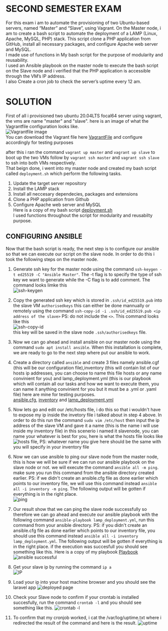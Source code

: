 # SECOND SEMESTER EXAM  
For this exam i am to automate the provisioning of two Ubuntu-based servers, named “Master” and “Slave”, using Vagrant.
On the Master node, i am to create a bash script to automate the deployment of a LAMP (Linux, Apache, MySQL, PHP) stack.
This script clone a PHP application from GitHub, install all necessary packages, and configure Apache web server and MySQL.  
I made use of functions in My bash script for the purpose of modularity and reusability.  
I used an Ansible playbook on the master node to execute the bash script on the Slave node and i verified that the PHP application is accessible through the VM’s IP address.  
I also Create a cron job to check the server’s uptime every 12 am.  

# SOLUTION
First of all i provisioned two ubuntu 20.04LTS focal64 server using vagrant, the vms are name "master" and "slave". here is an image of what the Vagrantfile configuration looks like.  
![Vagrantfile image](/images/Vagrantfile.jpg)  
You can download the Vagrant file here [VagrantFile](./Vagrantfile) and configure accordingly for testing purposes

after this i ran the command `vagrant up master` and `vagrant up slave` to boot up the two VMs follow by `vagrant ssh master` and `vagrant ssh slave` to ssh into both VMs respectively.  
That beign done, i went into my master node and created my bash script called `deployment.sh` which perform the following tasks.  
1. Update the target server repository  
2. Install the LAMP stack  
3. Install all neccesary dependecies, packages and extensions
4. Clone a PHP application from Github
5. Configure Apache web server and MySQL  
Here is a copy of my bash script [deployment.sh](deployment.sh)  
I used functions throughout the script for modularity and reusabilty purpose. 

## CONFIGURING ANSIBLE
Now that the bash script is ready, the next step is to configure our ansible so that we can execute our script on the slave node. In order to do this i took the following steps on the master node.
1. Generate ssh key for the master node using the command `ssh-keygen -t ed25519 -C "Ansible Master"`. The -t flag is to specify the type of ssh key we want to generate while the -C flag is to add comment. The command looks limke this  
![ssh-keygen](/images/ssh-keygen.jpg)
  
2. Copy the generated ssh key which is stored in `.ssh/id_ed25519.pub` into the slave VM `authorisedkeys` this can either be done mannually or remotely using the command `ssh-copy-id -i .ssh/id_ed25519.pub <ip address of the slave>` PS: do not include the `<>`. This command looks like this  
![ssh-copy-id](/images/ssh-copy-id.jpg)  
this key will be saved in the slave node `.ssh/authorisedkeys` file.  
  
3. Now we can go ahead and install ansible on our master node using the command `sudo apt install ansible`. When this installation is complete, we are ready to go to the next step where put our ansible to work.
  
4. Create a directory called `ansible` and create 3 files namely ansible.cgf (this will be our configuration file),inventory (this will contain list of our hosts ip addresses, you can choose to name this file hosts or any name convinient for you) and lamp_deployment.yml (this is our playbook which will contain all our tasks and how we want to execute them, you can name it anything convinient for you but it must be a .yml or .yaml file) here are mine for testing purposes.  
[ansible.cfg](ansible.cfg), [inventory](./inventory) and [lamp_deployment.yml](lamp_deployment.yml)
  
5. Now lets go and edit our /etc/hosts file, i do this so that i wouldn't have to expose my ip inside the invetory file i talked about in step 4 above. In order to do this run the command `sudo vim /etc/host` then input the ip address of the slave VM and gave it a name (this is the name i will use inside my inventory file) in this scenerio i named it slavenode, you can name your whatever is best for you, here is what the hosts file looks like  
![hosts file](/images/hosts.jpg), PS: whatever name you give here should be the same with you will specify in your inventory file
  
6. Now we can use ansible to ping our slave node from the master node, this is how we will be sure if we can run our ansible playbook on the slave node or not. we will execute the command `ansible all -m ping`. make sure you run this command from the ansible directory created earlier. PS: if we didn't create an ansible.cfg file as done earlier which points to our inventory file, we will use this command instead `ansible all -i inventory -m ping`. The following output will be gotten if everything is in the right place.  
![ping](/images/ping.jpg)  
  
7. Our result show that we can ping the slave node successfully so therefore we can go ahead and execute our ansible playbook with the following command `ansible-playbook lamp_deployment.yml`, run this command from your ansible directory. PS: if you didn't create an ansible.cfg file as done earlier which points to our inventory file, you should use this command instead `ansible all -i inventory lamp_deployment.yml`. The following output will be gotten if everything is in the right place. if the execution was succesfull you should see something like this. Here is a copy of my playbook [Playbook](lamp_deployment.yml)  
![ansible successful](/images/ansible%20sucess.jpg)
  
8. Get your slave ip by running the command `ip a`  
![IP](/images/ip.jpg)
  
9. Load your ip into your host machine browser and you should see the laravel app
![deployed page](/images/deployed%20page.jpg)
  
10. Check your Slave node to confirm if your crontab is installed succesfully, run the command `crontab -l` and you should see something like this.
![crontab -l](/images/crontab%20-l.jpg)
  
11. To confirm that my cronjob worked, i cat the /var/log/uptime.txt where i redirected the result of the command and here is the result.
![uptime](/images/uptime.jpg)
